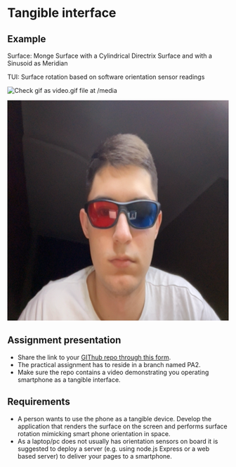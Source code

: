 # Tangible interface

## Example

Surface: Monge Surface with a Cylindrical Directrix Surface and with a Sinusoid as Meridian

TUI: Surface rotation based on software orientation sensor readings

![Check gif as video.gif file at /media](/media/video.gif)

![Check photo as photo.png file at /media](/media/photo.png)

## Assignment presentation

- Share the link to your [GIThub repo through this form](https://docs.google.com/forms/d/e/1FAIpQLSdolIBsxPtexmWHAmL-fZyvBt3bG_Y3aOtMkmTAMyb_wO3juQ/viewform).
- The practical assignment has to reside in a branch named PA2.
- Make sure the repo contains a video demonstrating you operating smartphone as a tangible interface.

## Requirements

- A person wants to use the phone as a tangible device. Develop the application that renders the surface on the screen and performs surface rotation mimicking smart phone orientation in space.
- As a laptop/pc does not usually has orientation sensors on board it is suggested to deploy a server (e.g. using node.js Express or a web based server) to deliver your pages to a smartphone.
